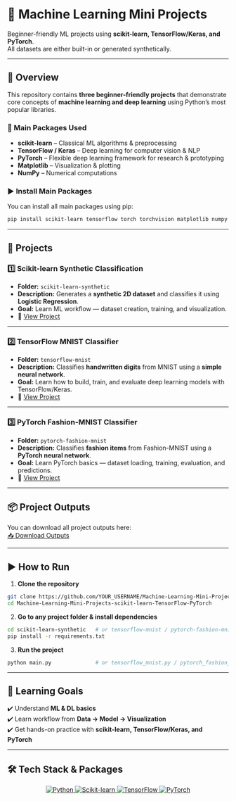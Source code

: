 # 🚀 Machine Learning Mini Projects
Beginner-friendly ML projects using **scikit-learn, TensorFlow/Keras, and PyTorch**.  
All datasets are either built-in or generated synthetically.

---

## 📌 Overview
This repository contains **three beginner-friendly projects** that demonstrate core concepts of **machine learning and deep learning** using Python’s most popular libraries.

### 🔹 Main Packages Used
- **scikit-learn** – Classical ML algorithms & preprocessing  
- **TensorFlow / Keras** – Deep learning for computer vision & NLP  
- **PyTorch** – Flexible deep learning framework for research & prototyping  
- **Matplotlib** – Visualization & plotting  
- **NumPy** – Numerical computations  

### ▶️ Install Main Packages
You can install all main packages using pip:

```bash
pip install scikit-learn tensorflow torch torchvision matplotlib numpy
````
---

## 📂 Projects
### 1️⃣ Scikit-learn Synthetic Classification
- **Folder:** `scikit-learn-synthetic`  
- **Description:** Generates a **synthetic 2D dataset** and classifies it using **Logistic Regression**.  
- **Goal:** Learn ML workflow — dataset creation, training, and visualization.  
- 📄 [View Project](./scikit-learn-synthetic/README.md)

---

### 2️⃣ TensorFlow MNIST Classifier
- **Folder:** `tensorflow-mnist`  
- **Description:** Classifies **handwritten digits** from MNIST using a **simple neural network**.  
- **Goal:** Learn how to build, train, and evaluate deep learning models with TensorFlow/Keras.  
- 📄 [View Project](./tensorflow-mnist) 

---

### 3️⃣ PyTorch Fashion-MNIST Classifier
- **Folder:** `pytorch-fashion-mnist`  
- **Description:** Classifies **fashion items** from Fashion-MNIST using a **PyTorch neural network**.  
- **Goal:** Learn PyTorch basics — dataset loading, training, evaluation, and predictions.  
- 📄 [View Project](./pytorch-fashion-mnist)

---

## 📦 Project Outputs
You can download all project outputs here:  
[📥 Download Outputs](./outputs/project_outputs.zip)

---

## ▶️ How to Run
1. **Clone the repository**
```bash
git clone https://github.com/YOUR_USERNAME/Machine-Learning-Mini-Projects-scikit-learn-TensorFlow-PyTorch.git
cd Machine-Learning-Mini-Projects-scikit-learn-TensorFlow-PyTorch
```

2. **Go to any project folder & install dependencies**
```bash
cd scikit-learn-synthetic   # or tensorflow-mnist / pytorch-fashion-mnist
pip install -r requirements.txt
```

3. **Run the project**
```bash
python main.py              # or tensorflow_mnist.py / pytorch_fashion_mnist.py
```

---

## 🎯 Learning Goals
✔️ Understand **ML & DL basics**  
✔️ Learn workflow from **Data → Model → Visualization**  
✔️ Get hands-on practice with **scikit-learn, TensorFlow/Keras, and PyTorch**  

---

## 🛠 Tech Stack & Packages

<p align="center">
  <a href="https://www.python.org/">
    <img src="https://img.shields.io/badge/Python-3.10-blue?style=for-the-badge&logo=python&logoColor=white" alt="Python"/>
  </a>
  <a href="https://scikit-learn.org/">
    <img src="https://img.shields.io/badge/Scikit--learn-0.24-orange?style=for-the-badge&logo=scikitlearn&logoColor=white" alt="Scikit-learn"/>
  </a>
  <a href="https://www.tensorflow.org/">
    <img src="https://img.shields.io/badge/TensorFlow-2.13-red?style=for-the-badge&logo=tensorflow&logoColor=white" alt="TensorFlow"/>
  </a>
  <a href="https://pytorch.org/">
    <img src="https://img.shields.io/badge/PyTorch-2.1-brightgreen?style=for-the-badge&logo=pytorch&logoColor=white" alt="PyTorch"/>
  </a>
</p>